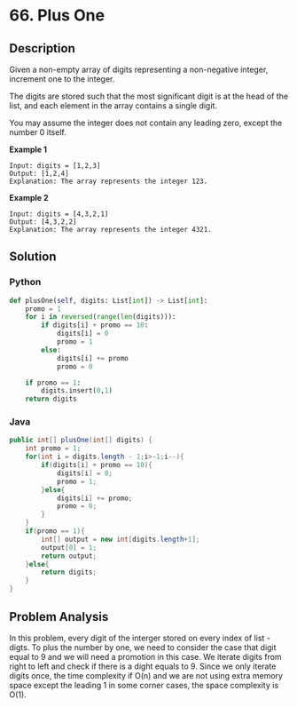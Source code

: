 # 66. Plus One

## Description
Given a non-empty array of digits representing a non-negative integer, increment one to the integer.

The digits are stored such that the most significant digit is at the head of the list, and each element in the array contains a single digit.

You may assume the integer does not contain any leading zero, except the number 0 itself.

**Example 1**
```
Input: digits = [1,2,3]
Output: [1,2,4]
Explanation: The array represents the integer 123.
```

**Example 2**
```
Input: digits = [4,3,2,1]
Output: [4,3,2,2]
Explanation: The array represents the integer 4321.
```

## Solution
### Python
```python
def plusOne(self, digits: List[int]) -> List[int]:
    promo = 1
    for i in reversed(range(len(digits))):
        if digits[i] + promo == 10:
            digits[i] = 0
            promo = 1
        else:
            digits[i] += promo
            promo = 0

    if promo == 1:
        digits.insert(0,1)
    return digits
```

### Java
```java
public int[] plusOne(int[] digits) {
    int promo = 1;
    for(int i = digits.length - 1;i>-1;i--){
        if(digits[i] + promo == 10){
            digits[i] = 0;
            promo = 1;
        }else{
            digits[i] += promo;
            promo = 0;
        }
    }
    if(promo == 1){
        int[] output = new int[digits.length+1];
        output[0] = 1;
        return output;
    }else{
        return digits;
    }
}
```

## Problem Analysis
In this problem, every digit of the interger stored on every index of list - digts. To plus the number by one, we need to consider the case that digit equal to 9 and we will need a promotion in this case. We iterate digits from right to left and check if there is a dight equals to 9. Since we only iterate digits once, the time complexity if O(n) and we are not using extra memory space except the leading 1 in some corner cases, the space complexity is O(1).